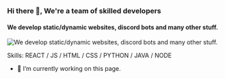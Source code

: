 ### Hi there 👋, We're a team of skilled developers
#### We develop static/dynamic websites, discord bots and many other stuff. 
![We develop static/dynamic websites, discord bots and many other stuff. ](https://source.unsplash.com/random/400x350)


Skills: REACT / JS / HTML / CSS / PYTHON / JAVA / NODE

- 🔭 I’m currently working on this page. 
